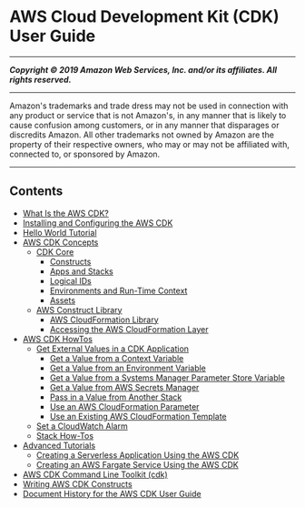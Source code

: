 # AWS Cloud Development Kit (CDK) User Guide

-----
*****Copyright &copy; 2019 Amazon Web Services, Inc. and/or its affiliates. All rights reserved.*****

-----
Amazon's trademarks and trade dress may not be used in 
     connection with any product or service that is not Amazon's, 
     in any manner that is likely to cause confusion among customers, 
     or in any manner that disparages or discredits Amazon. All other 
     trademarks not owned by Amazon are the property of their respective
     owners, who may or may not be affiliated with, connected to, or 
     sponsored by Amazon.

-----
## Contents
+ [What Is the AWS CDK?](what-is.md)
+ [Installing and Configuring the AWS CDK](install_config.md)
+ [Hello World Tutorial](hello_world_tutorial.md)
+ [AWS CDK Concepts](concepts.md)
   + [CDK Core](core_concepts.md)
      + [Constructs](constructs.md)
      + [Apps and Stacks](apps_and_stacks.md)
      + [Logical IDs](logical_ids.md)
      + [Environments and Run-Time Context](environments_and_context.md)
      + [Assets](assets.md)
   + [AWS Construct Library](aws_construct_lib.md)
      + [AWS CloudFormation Library](cloudformation.md)
      + [Accessing the AWS CloudFormation Layer](cfn_layer.md)
+ [AWS CDK HowTos](how_tos.md)
   + [Get External Values in a CDK Application](how_to_get_ext_values.md)
      + [Get a Value from a Context Variable](get_context_var.md)
      + [Get a Value from an Environment Variable](get_env_var.md)
      + [Get a Value from a Systems Manager Parameter Store Variable](get_ssm_value.md)
      + [Get a Value from AWS Secrets Manager](passing_secrets_manager.md)
      + [Pass in a Value from Another Stack](passing_stack_value.md)
      + [Use an AWS CloudFormation Parameter](get_cfn_param.md)
      + [Use an Existing AWS CloudFormation Template](use_cfn_template.md)
   + [Set a CloudWatch Alarm](how_to_set_cw_alarm.md)
   + [Stack How-Tos](stack_how_to.md)
+ [Advanced Tutorials](advanced_tutorials.md)
   + [Creating a Serverless Application Using the AWS CDK](serverless_tutorial.md)
   + [Creating an AWS Fargate Service Using the AWS CDK](ecs_tutorial.md)
+ [AWS CDK Command Line Toolkit (cdk)](tools.md)
+ [Writing AWS CDK Constructs](writing_constructs.md)
+ [Document History for the AWS CDK User Guide](doc-history.md)